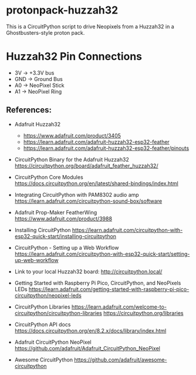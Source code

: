 # protonpack-huzzah32
This is a CircuitPython script to drive Neopixels from a Huzzah32 in a Ghostbusters-style proton pack.

# Huzzah32 Pin Connections
* 3V  -> +3.3V bus
* GND -> Ground Bus
* A0  -> NeoPixel Stick
* A1  -> NeoPixel Ring

## References:

* Adafruit Huzzah32
  * https://www.adafruit.com/product/3405
  * https://learn.adafruit.com/adafruit-huzzah32-esp32-feather
  * https://learn.adafruit.com/adafruit-huzzah32-esp32-feather/pinouts

* CircuitPython Binary for the Adafruit Huzzah32
  https://circuitpython.org/board/adafruit_feather_huzzah32/

* CircuitPython Core Modules
  https://docs.circuitpython.org/en/latest/shared-bindings/index.html

* Integrating CircuitPython with PAM8302 audio amp
  https://learn.adafruit.com/circuitpython-sound-box/software

* Adafruit Prop-Maker FeatherWing
  https://www.adafruit.com/product/3988
 
* Installing CircuitPython
  https://learn.adafruit.com/circuitpython-with-esp32-quick-start/installing-circuitpython

* CircuitPython - Setting up a Web Workflow
  https://learn.adafruit.com/circuitpython-with-esp32-quick-start/setting-up-web-workflow

* Link to your local Huzzah32 board:
  http://circuitpython.local/

* Getting Started with Raspberry Pi Pico, CircuitPython, and NeoPixels LEDs
  https://learn.adafruit.com/getting-started-with-raspberry-pi-pico-circuitpython/neopixel-leds

* CircuitPython Libraries
  https://learn.adafruit.com/welcome-to-circuitpython/circuitpython-libraries
  https://circuitpython.org/libraries

* CircuitPython API docs
  https://docs.circuitpython.org/en/8.2.x/docs/library/index.html

* Adafruit CircuitPython NeoPixel
  https://github.com/adafruit/Adafruit_CircuitPython_NeoPixel

* Awesome CircuitPython
  https://github.com/adafruit/awesome-circuitpython
